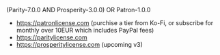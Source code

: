(Parity-7.0.0 AND Prosperity-3.0.0) OR Patron-1.0.0

- https://patronlicense.com (purchise a tier from Ko-Fi, or subscribe for monthly over 10EUR which includes PayPal fees)
- https://paritylicense.com
- https://prosperitylicense.com (upcoming v3)
